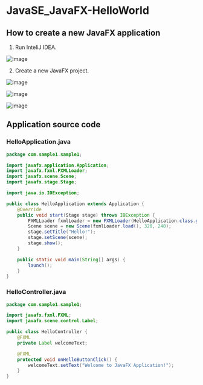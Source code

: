 # JavaSE_JavaFX-HelloWorld

## How to create a new JavaFX application

1. Run InteliJ IDEA.

![image](https://github.com/luiscoco/JavaSE_JavaFX-HelloWorld/assets/32194879/7e8e07e3-ab98-4f36-bc9b-5a3be7882902)

2. Create a new JavaFX project.

![image](https://github.com/luiscoco/JavaSE_JavaFX-HelloWorld/assets/32194879/3731a6bf-3b89-4b98-9e70-84ca7f5d90d7)

![image](https://github.com/luiscoco/JavaSE_JavaFX-HelloWorld/assets/32194879/7e257088-560c-4781-bce0-751745b9f826)

![image](https://github.com/luiscoco/JavaSE_JavaFX-HelloWorld/assets/32194879/32efeb19-99a1-4949-bd3e-61c9979acf1c)

## Application source code

### HelloApplication.java

```java
package com.sample1.sample1;

import javafx.application.Application;
import javafx.fxml.FXMLLoader;
import javafx.scene.Scene;
import javafx.stage.Stage;

import java.io.IOException;

public class HelloApplication extends Application {
    @Override
    public void start(Stage stage) throws IOException {
        FXMLLoader fxmlLoader = new FXMLLoader(HelloApplication.class.getResource("hello-view.fxml"));
        Scene scene = new Scene(fxmlLoader.load(), 320, 240);
        stage.setTitle("Hello!");
        stage.setScene(scene);
        stage.show();
    }

    public static void main(String[] args) {
        launch();
    }
}
```




### HelloController.java

```java
package com.sample1.sample1;

import javafx.fxml.FXML;
import javafx.scene.control.Label;

public class HelloController {
    @FXML
    private Label welcomeText;

    @FXML
    protected void onHelloButtonClick() {
        welcomeText.setText("Welcome to JavaFX Application!");
    }
}
```


### 


```java


```



